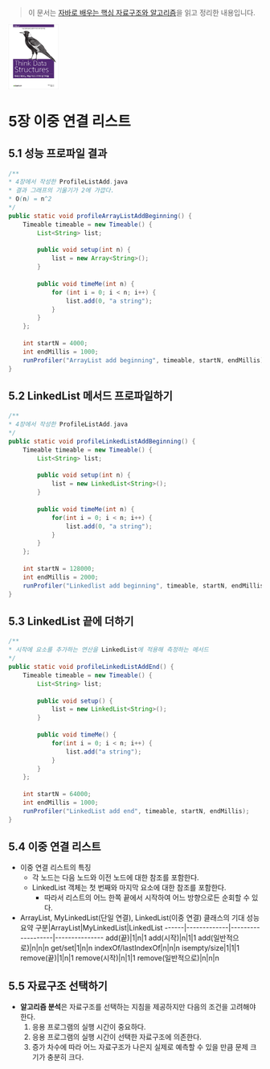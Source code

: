 > 이 문서는 [자바로 배우는 핵심 자료구조와 알고리즘](http://www.yes24.com/Product/Goods/61198657)을 읽고 정리한 내용입니다.
<img src="../../img/javaDataStructure.jpg" alt="표지" width="100px" />

# 5장 이중 연결 리스트
## 5.1 성능 프로파일 결과
```java
/**
* 4장에서 작성한 ProfileListAdd.java
* 결과 그래프의 기울기가 2에 가깝다.
* O(n) = n^2
*/
public static void profileArrayListAddBeginning() {
    Timeable timeable = new Timeable() {
    	List<String> list;
    
    	public void setup(int n) {
        	list = new Array<String>();
    	}
    
    	public void timeMe(int n) {
        	for (int i = 0; i < n; i++) {
            	list.add(0, "a string");
        	}
    	}
    };
    
    int startN = 4000;
    int endMillis = 1000;
    runProfiler("ArrayList add beginning", timeable, startN, endMillis);
}
```

## 5.2 LinkedList 메서드 프로파일하기
```java
/**
* 4장에서 작성한 ProfileListAdd.java
*/
public static void profileLinkedListAddBeginning() {
	Timeable timeable = new Timeable() {
		List<String> list;
        
        public void setup(int n) {
            list = new LinkedList<String>();
        }
        
        public void timeMe(int n) {
            for(int i = 0; i < n; i++) {
                list.add(0, "a string");
            }
        }
	};
    
    int startN = 128000;
    int endMillis = 2000;
    runProfiler("Linkedlist add beginning", timeable, startN, endMillis);
}
```

## 5.3 LinkedList 끝에 더하기
```java
/**
* 시작에 요소를 추가하는 연산을 LinkedList에 적용해 측정하는 메서드
*/
public static void profileLinkedListAddEnd() {
    Timeable timeable = new Timeable() {
        List<String> list;
        
        public void setup() {
            list = new LinkedList<String>();
        }
        
        public void timeMe() {
            for(int i = 0; i < n; i++) {
                list.add("a string");
            }
        }
    };
    
    int startN = 64000;
    int endMillis = 1000;
    runProfiler("LinkedList add end", timeable, startN, endMillis);
}
```

## 5.4 이중 연결 리스트
- 이중 연결 리스트의 특징
	- 각 노드는 다음 노드와 이전 노드에 대한 참조를 포함한다.
	- LinkedList 객체는 첫 번째와 마지막 요소에 대한 참조를 포함한다.
		- 따라서 리스트의 어느 한쪽 끝에서 시작하여 어느 방향으로든 순회할 수 있다.
- ArrayList, MyLinkedList(단일 연결), LinkedList(이중 연결) 클래스의 기대 성능 요약
구분|ArrayList|MyLinkedList|LinkedList
------|-------------|-------------------|---------------
add(끝)|1|n|1
add(시작)|n|1|1
add(일반적으로)|n|n|n
get/set|1|n|n
indexOf/lastIndexOf|n|n|n
isempty/size|1|1|1
remove(끝)|1|n|1
remove(시작)|n|1|1
remove(일반적으로)|n|n|n

## 5.5 자료구조 선택하기
- **알고리즘 분석**은 자료구조를 선택하는 지침을 제공하지만 다음의 조건을 고려해야 한다.
	1. 응용 프로그램의 실행 시간이 중요하다.
	2. 응용 프로그램의 실행 시간이 선택한 자료구조에 의존한다.
	3. 증가 차수에 따라 어느 자료구조가 나은지 실제로 예측할 수 있을 만큼 문제 크기가 충분히 크다.

